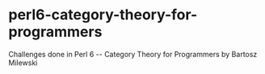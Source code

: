 # perl6-category-theory-for-programmers
Challenges done in Perl 6 -- Category Theory for Programmers by Bartosz Milewski
